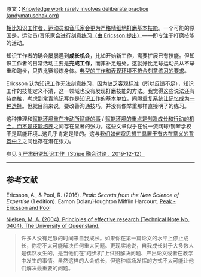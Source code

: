 原文：[Knowledge work rarely involves deliberate practice (andymatuschak.org)](https://notes.andymatuschak.org/z5BMvN7tZr8wxZdfFHgjvV9Em5HzXPCboardR)

[相比知识工作者，运动员和音乐家会更为严格精细地打磨基本技能](https://notes.andymatuschak.org/z4qhD8UwNAmJDdJUC36BUGp5PEUfgfzZXvkhB)。一个可能的原因是，运动员/音乐家会进行[刻意练习（由 Ericsson 提出）](https://notes.andymatuschak.org/z2duRd5eisRomSgxr88Semkgs15pgMRVVR5C)——即专注于打磨技能的活动。

知识工作者的确会屡屡遇到**成长机会**，比如开始新工作，需要扩展已有技能。但知识工作者的日常活动主要是**完成工作**，而非补足短处。这就好比足球运动员从不举重和跑步，只靠比赛锻炼身体。[典型的工作和表现环境不符合刻意练习的要求](https://notes.andymatuschak.org/z3n21KMcMZtfT5wmLi1V5ovzZoyqhciQowRXm)。

Ericsson 认为知识工作无法刻意练习，因为缺乏客观标准（所以反馈不足），知识工作的技能定义不清，这一领域也没有发现打磨技能的方法。我觉得这些说法还有待商榷，考虑到[常青笔记写作是知识工作的基本单位](https://notes.andymatuschak.org/z3SjnvsB5aR2ddsycyXofbYR7fCxo7RmKW2be)，[间隔重复系统让记忆成为一种选择](https://notes.andymatuschak.org/z4bR1HVvDUhMXDm5SJB4Tiw4xGbrm9AfXWgbc)。但就目前来说，要改善沟通技巧，并没有像举重那样直接明了的练习。

这种推理和[赋能环境重在推动所赋能的事](https://notes.andymatuschak.org/z6tuZZKaNeLM7c9jPZwNVGURGTuXLy8jesv5i) / [赋能环境的重点是创造成长和行动的机会，而不是技能培养](https://notes.andymatuschak.org/z5th5bWm6VhB6PPbYB97gUKMdnaZe5atntRza)之间存在显著的张力。这些文章似乎在说一流网球/钢琴学校不是赋能环境…这几乎肯定是错的。这与[我们如何将思想工具置于有内在意义的背景中？](https://notes.andymatuschak.org/zKQs1fYnn4uzdws1KZc9pxkT3NUHastcMYq)之间也存在潜在张力。

参见 [§ 严肃研究知识工作（Stripe 融合讨论，2019-12-12）](https://notes.andymatuschak.org/z5opHsGrNmCib7YQfLv6XbYURzZgZmx4Mrh5y)

------

## 参考文献

Ericsson, A., & Pool, R. (2016). *Peak: Secrets from the New Science of Expertise* (1 edition). Eamon Dolan/Houghton Mifflin Harcourt. [Peak - Ericsson and Pool](https://notes.andymatuschak.org/z6Sx5DSLp1Jdt4wqvN36Xvregj6mQnCnFopmy)

[Nielsen, M. A. (2004). Principles of effective research (Technical Note No. 0404). The University of Queensland.](https://notes.andymatuschak.org/z2Zh745BsDC3CbVwCbm2aRvaVfqBR6KUpxXE)

> 许多人没有足够的时间来自我成长。如果你在第一篇论文的水平上停止成长，你将不太可能解决任何重大问题。更现实地说，自我成长对于大多数人是偶然发生的，是当他们在“跑步机”上试图解决问题、产出论文或者在教学中发生的事情。虽然这样的人会成长，但这种临场发挥的方式不太可能让他们解决最重要的问题。